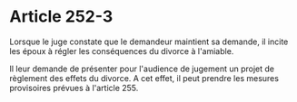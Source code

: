 # Article 252-3

Lorsque le juge constate que le demandeur maintient sa demande, il incite les époux à régler les conséquences du divorce à l'amiable.

Il leur demande de présenter pour l'audience de jugement un projet de règlement des effets du divorce. A cet effet, il peut prendre les mesures provisoires prévues à l'article 255.

